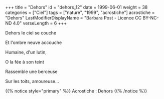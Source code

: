 +++
title = "Dehors"
id = "dehors_12"
date = 1999-06-01
weight = 38
categories = ["Ciel"]
tags = ["nature", "1999", "acrostiche"]
acrostiche = "Dehors"
LastModifierDisplayName = "Barbara Post - Licence CC BY-NC-ND 4.0"
verseLength = 6
+++

Dehors le ciel se couche

Et l'ombre neuve accouche

Humaine, d'un lutin,

O la fée à son teint

Rassemble une berceuse

Sur les toits, amoureuse...

{{% notice style="primary" %}}
Acrostiche : Dehors
{{% /notice %}}
